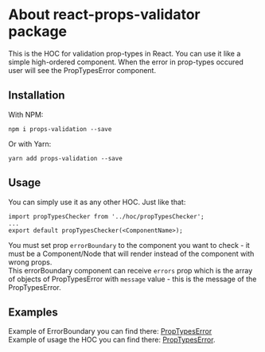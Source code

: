 # About **react-props-validator** package

This is the HOC for validation prop-types in React.
You can use it like a simple high-ordered component.
When the error in prop-types occured user will see the PropTypesError component.

## Installation

With NPM:
```
npm i props-validation --save
```
Or with Yarn:
```
yarn add props-validation --save
```

## Usage

You can simply use it as any other HOC.
Just like that:
```
import propTypesChecker from '../hoc/propTypesChecker';
...
export default propTypesChecker(<ComponentName>);
```

You must set prop ```errorBoundary``` to the component you want to check - it must be a Component/Node that will render instead of the component with wrong props.<br/>
This errorBoundary component can receive ```errors``` prop which is the array of objects of PropTypesError with ```message``` value - this is the message of the PropTypesError.

## Examples

Example of ErrorBoundary you can find there: [PropTypesError](https://github.com/kirillgenets/react-props-validator/tree/master/src/components/PropTypesError/PropTypesError.jsx)<br/>
Example of usage the HOC you can find there: [PropTypesError](https://github.com/kirillgenets/react-props-validator/tree/master/src/components/Example/Example.jsx).

